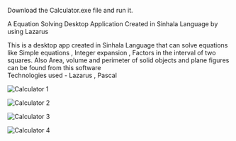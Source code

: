 Download the Calculator.exe file and run it.  

A Equation Solving Desktop Application Created in Sinhala Language by using Lazarus  

This is a desktop app created in Sinhala Language that can solve equations like Simple equations , Integer expansion , Factors in the interval of two squares. Also Area, volume and perimeter of solid objects and plane figures can be found from this software  
Technologies used - Lazarus , Pascal  

![Calculator 1](https://user-images.githubusercontent.com/100791045/210073474-35423734-75a8-4714-984d-c3e770fa4d47.PNG)

![Calculator 2](https://user-images.githubusercontent.com/100791045/210073477-7465f1ea-1d49-41ec-aca5-b9685f135f85.PNG)

![Calculator 3](https://user-images.githubusercontent.com/100791045/210073480-7c58a32a-46e1-4d08-9945-0d6c2281ea61.PNG)

![Calculator 4](https://user-images.githubusercontent.com/100791045/210073470-58e4501d-3cf0-4bda-8b5d-303524e9cda4.PNG)
